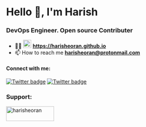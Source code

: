 <h1 align="left">Hello 👋, I'm Harish</h1>

<h3 align="left">DevOps Engineer. Open source Contributer</h3>

- 👨‍💻 <img src="https://img.shields.io/website?url=https%3A%2F%2Fharisheoran.github.io" height="22" alt="website" style="display: inline-block;" /> **https://harisheoran.github.io**
- 📫 How to reach me **harisheoran@protonmail.com**

#### Connect with me:
[![Twitter badge](https://img.shields.io/twitter/follow/harisheoran?style=social)](https://twitter.com/harisheoran)
[![Twitter badge](https://img.shields.io/badge/LinkedIn-0077B5?style=social&logo=linkedin)](https://www.linkedin.com/in/harisheoran)

<h3 align="left">Support:</h3>
<p><a href="https://www.buymeacoffee.com/harisheoran"> <img align="left" src="https://cdn.buymeacoffee.com/buttons/v2/default-yellow.png" height="40" width="130" alt="harisheoran" /></a></p><br><br>
